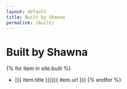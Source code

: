 ```yaml
---
layout: default
title: Built by Shawna
permalink: /built/
---
```


# Built by Shawna

{% for item in site.built %}
- [{{ item.title }}]({{ item.url }})
{% endfor %}